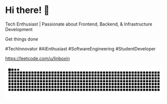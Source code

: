 # Hi there! 👋

Tech Enthusiast | Passionate about Frontend, Backend, & Infrastructure Development

Get things done

#TechInnovator #AIEnthusiast #SoftwareEngineering #StudentDeveloper

https://leetcode.com/u/linboxin

<picture>
  <source media="(prefers-color-scheme: dark)" srcset="https://raw.githubusercontent.com/JamessLin/JamessLin/output/github-contribution-grid-snake-dark.svg">
  <source media="(prefers-color-scheme: light)" srcset="https://raw.githubusercontent.com/JamessLin/JamessLin/output/github-contribution-grid-snake.svg">
  <img alt="github contribution grid snake animation" src="https://raw.githubusercontent.com/JamessLin/JamessLin/output/github-contribution-grid-snake.svg">
</picture>
